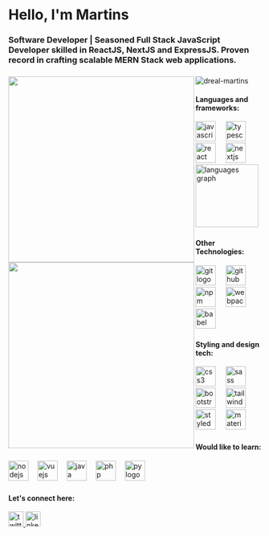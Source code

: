 <h1 align="left">Hello, I'm Martins</h1>

###

<h3 align="left">Software Developer | Seasoned Full Stack JavaScript Developer skilled in ReactJS, NextJS and ExpressJS. Proven record in crafting scalable MERN Stack web applications.</h3>

###

<img width="370" align="left" src="https://64.media.tumblr.com/8833ac82b24ac0f4a7d6593e84032520/tumblr_mh4l01S6aS1qi8xj6o1_500.gifv"  />

<p align="left"> <img src="https://komarev.com/ghpvc/?username=dreal-martins&label=Profile%20views&color=0e75b6&style=flat" alt="dreal-martins" /> </p>

<div align="left">
  <h4>Languages and frameworks:</h4>
  <img src="https://cdn.jsdelivr.net/gh/devicons/devicon/icons/javascript/javascript-original.svg" height="40" alt="javascript logo"  />
  <img width="12" />
  <img src="https://cdn.jsdelivr.net/gh/devicons/devicon/icons/typescript/typescript-original.svg" height="40" alt="typescript logo"  />
  <img width="12" />
  <img src="https://skillicons.dev/icons?i=react" height="40" alt="react logo"  />
  <img width="12" />
  <img src="https://skillicons.dev/icons?i=nextjs" height="40" alt="nextjs logo"  />
</div>

<div align="left">
  <img  margin-right="20px" src="https://github-readme-stats.vercel.app/api/top-langs?username=DREAL-MARTINS&locale=en&hide_title=true&layout=compact&card_width=320&langs_count=5&theme=dark&hide_border=true&order=2" height="125" alt="languages graph"  />
</div>


###

<img width="370" align="left" src="https://i.pinimg.com/474x/e8/55/cd/e855cda7e1a5b43e3ddfe324cb64e8a6.jpg"  />

###

<div align="left">
  <h4>Other Technologies:</h4>
  <img src="https://cdn.jsdelivr.net/gh/devicons/devicon/icons/git/git-original.svg" height="40" alt="git logo"  />
  <img width="12" />
  <img src="https://skillicons.dev/icons?i=github" height="40" alt="github logo"  />
  <img width="12" />
  <img src="https://cdn.jsdelivr.net/gh/devicons/devicon/icons/npm/npm-original-wordmark.svg" height="40" alt="npm logo"  />
  <img width="12" />
  <img src="https://cdn.jsdelivr.net/gh/devicons/devicon/icons/webpack/webpack-original.svg" height="40" alt="webpack logo"  />
  <img width="12" />
  <img src="https://skillicons.dev/icons?i=babel" height="40" alt="babel logo"  />
</div>

###


<div align="left">
  <h4>Styling and design tech:</h4>
  <img src="https://cdn.jsdelivr.net/gh/devicons/devicon/icons/css3/css3-original.svg" height="40" alt="css3 logo"  />
  <img width="12" />
  <img src="https://cdn.jsdelivr.net/gh/devicons/devicon/icons/sass/sass-original.svg" height="40" alt="sass logo"  />
  <img width="12" />
  <img src="https://cdn.jsdelivr.net/gh/devicons/devicon/icons/bootstrap/bootstrap-original.svg" height="40" alt="bootstrap logo"  />
  <img width="12" />
  <img src="https://skillicons.dev/icons?i=tailwind" height="40" alt="tailwind logo"  />
  <img width="12" />
  <img src="https://skillicons.dev/icons?i=styledcomponents" height="40" alt="styledcomponents logo"  />
 <img width="12" />
  <img src="https://skillicons.dev/icons?i=materialui" height="40" alt="materialui logo"  />
</div>

###

<div align="left">
  <h4 >Would like to learn:</h4>
  <img src="https://cdn.jsdelivr.net/gh/devicons/devicon/icons/nodejs/nodejs-original.svg" height="40" alt="nodejs logo"  />
  <img width="10" />
  <img src="https://cdn.jsdelivr.net/gh/devicons/devicon/icons/vuejs/vuejs-original.svg" height="40" alt="vuejs logo"  />
  <img width="10" />
  <img src="https://skillicons.dev/icons?i=java" height="40" alt="java logo"  />
  <img width="10" />
    <img src="https://skillicons.dev/icons?i=php" height="40" alt="php logo"  />
 <img width="10" />
    <img src="https://skillicons.dev/icons?i=py" height="40" alt="py logo"  />
</div>

###


<div align="centr">
  <h4>Let's connect here:</h4>
  <a href="https://twitter.com/dreal_martins" target="_blank">
    <img src="https://img.shields.io/badge/Twitter-1DA1F2?logo=twitter&logoColor=black&style=for-the-badge" height="30" alt="twitter logo"  />
  </a>
  <a href="https://ng.linkedin.com/in/martins-aguegbodo-45446124b" target="_blank">
    <img src="https://img.shields.io/badge/LinkedIn-0A66C2?logo=linkedin&logoColor=white&style=for-the-badge" height="30" alt="linkedin logo"  />
  </a>
</div>
